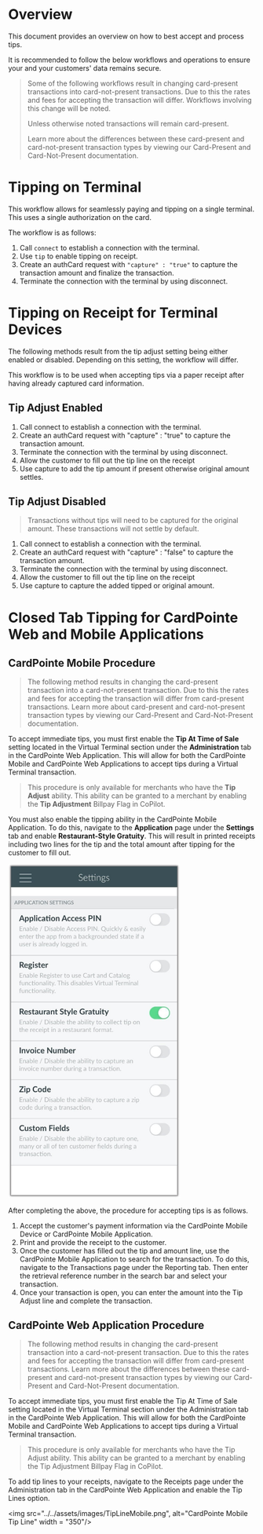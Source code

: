 # Overview

This document provides an overview on how to best accept and process tips.

It is recommended to follow the below workflows and operations to ensure your and your customers' data remains secure.

> Some of the following workflows result in changing card-present transactions into card-not-present transactions. Due to this the rates and fees for accepting the transaction will differ. Workflows involving this change will be noted.
>
> Unless otherwise noted transactions will remain card-present.
>
> Learn more about the differences between these card-present and card-not-present transaction types by viewing our Card-Present and Card-Not-Present documentation.

# Tipping on Terminal

This workflow allows for seamlessly paying and tipping on a single terminal. This uses a single authorization on the card.

The workflow is as follows:

1. Call <code>connect</code> to establish a connection with the terminal.
2. Use <code>tip</code> to enable tipping on receipt.
3. Create an authCard request with <code>"capture" : "true"</code> to capture the transaction amount and finalize the transaction.
4. Terminate the connection with the terminal by using disconnect.

# Tipping on Receipt for Terminal Devices

The following methods result from the tip adjust setting being either enabled or disabled. Depending on this setting, the workflow will differ.

This workflow is to be used when accepting tips via a paper receipt after having already captured card information. 

## Tip Adjust Enabled

1. Call connect to establish a connection with the terminal.
2. Create an authCard request with "capture" : "true" to capture the transaction amount.
3. Terminate the connection with the terminal by using disconnect.
4. Allow the customer to fill out the tip line on the receipt
5. Use capture to add the tip amount if present otherwise original amount settles.

## Tip Adjust Disabled

> Transactions without tips will need to be captured for the original amount. These transactions will not settle by default.

1. Call connect to establish a connection with the terminal.
2. Create an authCard request with "capture" : "false" to capture the transaction amount.
3. Terminate the connection with the terminal by using disconnect.
4. Allow the customer to fill out the tip line on the receipt
5. Use capture to capture the added tipped or original amount.

# Closed Tab Tipping for CardPointe Web and Mobile Applications 

## CardPointe Mobile Procedure

> The following method results in changing the card-present transaction into a card-not-present transaction. Due to this the rates and fees for accepting the transaction will differ from card-present transactions. Learn more about card-present and card-not-present transaction types by viewing our Card-Present and Card-Not-Present documentation.

To accept immediate tips, you must first enable the **Tip At Time of Sale** setting located in the Virtual Terminal section under the **Administration** tab in the CardPointe Web Application. This will allow for both the CardPointe Mobile and CardPointe Web Applications to accept tips during a Virtual Terminal transaction.

> This procedure is only available for merchants who have the **Tip Adjust** ability. This ability can be granted to a merchant by enabling the **Tip Adjustment** Billpay Flag in CoPilot.

You must also enable the tipping ability in the CardPointe Mobile Application. To do this, navigate to the **Application** page under the **Settings** tab and enable **Restaurant-Style Gratuity**. This will result in printed receipts including two lines for the tip and the total amount after tipping for the customer to fill out.

<img src="../../assets/images/TipGuideMobileSettings.jpg" alt="CardPointe Mobile Settings Tab" width = "350"/>

After completing the above, the procedure for accepting tips is as follows.

1. Accept the customer's payment information via the CardPointe Mobile Device or CardPointe Mobile Application.
2. Print and provide the receipt to the customer.
3. Once the customer has filled out the tip and amount line, use the CardPointe Mobile Application to search for the transaction. To do this, navigate to the Transactions page under the Reporting tab. Then enter the retrieval reference number in the search bar and select your transaction.
4. Once your transaction is open, you can enter the amount into the Tip Adjust line and complete the transaction.

## CardPointe Web Application Procedure

> The following method results in changing the card-present transaction into a card-not-present transaction. Due to this the rates and fees for accepting the transaction will differ from card-present transactions. Learn more about the differences between these card-present and card-not-present transaction types by viewing our Card-Present and Card-Not-Present documentation.

To accept immediate tips, you must first enable the Tip At Time of Sale setting located in the Virtual Terminal section under the Administration tab in the CardPointe Web Application. This will allow for both the CardPointe Mobile and CardPointe Web Applications to accept tips during a Virtual Terminal transaction.

> This procedure is only available for merchants who have the Tip Adjust ability. This ability can be granted to a merchant by enabling the Tip Adjustment Billpay Flag in CoPilot.

To add tip lines to your receipts, navigate to the Receipts page under the Administration tab in the CardPointe Web Application and enable the Tip Lines option.

<img src="../../assets/images/TipLineMobile.png", alt="CardPointe Mobile Tip Line" width = "350"/>

